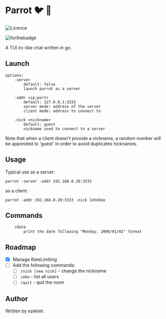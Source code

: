 # Parrot :bird: :speech_balloon:
![Licence](https://img.shields.io/badge/License-GPL-brightgreen)

![forthebadge](https://forthebadge.com/images/badges/built-with-love.svg)

A TUI irc-like chat written in go.

## Launch
```
options:
    -server
        default: false
        launch parrot as a server

    -addr <ip:port>
        default: 127.0.0.1:3333
        server mode: address of the server
        client mode: address to connect to
    
    -nick <nickname>
        default: guest
        nickname used to connect to a server
```

Note that when a client doesn't provide a nickname, a random number will be appended to 'guest' in order to avoid duplicates nicknames.

## Usage
Typical use as a server:

`parrot -server -addr 192.168.0.20:3333`

as a client:

`parrot -addr 192.168.0.20:3333 -nick JohnDoe`

## Commands
```
    /date
        print the date following "Monday, 2006/01/02" format
```
## Roadmap
* [x] Manage RateLimiting
* [ ] Add the following commands:
    * [ ] `/nick [new nick]` - change the nickname
    * [ ] `/who` - list all users
    * [ ] `/quit` - quit the room

## Author
Written by ezekiel.
